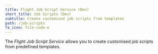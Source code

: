 ```yaml
---
title: Flight Job Script Service (Dev)
short_title: Job Scripts (Dev)
subtitle: Create customised job scripts from templates
path: /job-scripts
fa_icon: file-code-o
---
```

The *Flight Job Script Service* allows you to create
customised job scripts from predefined templates.
